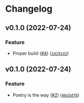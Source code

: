 # Changelog

<!--next-version-placeholder-->

## v0.1.0 (2022-07-24)
### Feature
* Proper build ([#4](https://github.com/wheegee/sentential-gw/issues/4)) ([`1d29142`](https://github.com/wheegee/sentential-gw/commit/1d291424768da673d547bb70a14c15b0047e58ba))

## v0.1.0 (2022-07-24)
### Feature
* Poetry is the way ([#2](https://github.com/wheegee/sentential-gw/issues/2)) ([`46d3df8`](https://github.com/wheegee/sentential-gw/commit/46d3df8675bd464abbfb863a6d1fe60bc36f870e))
